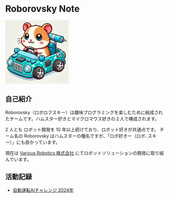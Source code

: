 # Roborovsky Note

<img src="https://github.com/Roborovsky-Racers/RoborovskyNote/blob/main/.images/roborovsky_logo.png?raw=true" width="200" />

## 自己紹介

Roborovsky（ロボロフスキー）は趣味プログラミングを楽しむために結成されたチームです。ハムスター好きとマイクロマウス好きの２人で構成されます。

2 人とも ロボット開発を 10 年以上続けており、ロボット好きが共通点です。
チーム名の Roborovsky はハムスターの種名ですが、「ロボ好きー（ロボ..スキー）」にも掛かっています。

現在は [Various Robotics 株式会社](https://www.various-robotics.com/) にてロボットソリューションの開発に取り組んでいます。

## 活動記録

- [自動運転AIチャレンジ 2024年](/AutomotiveAIChallenge/2024/index.md)
